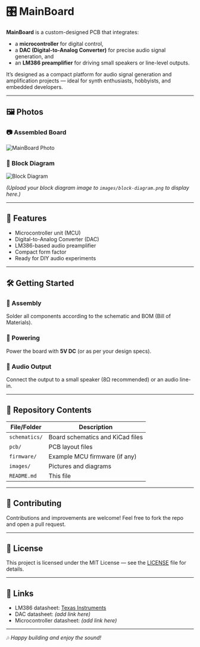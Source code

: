 # 🎛️ MainBoard

**MainBoard** is a custom-designed PCB that integrates:
- a **microcontroller** for digital control,
- a **DAC (Digital-to-Analog Converter)** for precise audio signal generation, and
- an **LM386 preamplifier** for driving small speakers or line-level outputs.

It’s designed as a compact platform for audio signal generation and amplification projects — ideal for synth enthusiasts, hobbyists, and embedded developers.

---

## 🖼️ Photos

### 📷 Assembled Board
![MainBoard Photo](images/20250710_150732.jpg)

### 🔷 Block Diagram
![Block Diagram](images/block-diagram.png)

*(Upload your block diagram image to `images/block-diagram.png` to display here.)*

---

## 🚀 Features

- Microcontroller unit (MCU)  
- Digital-to-Analog Converter (DAC)  
- LM386-based audio preamplifier  
- Compact form factor  
- Ready for DIY audio experiments

---

## 🛠️ Getting Started

### 🔧 Assembly
Solder all components according to the schematic and BOM (Bill of Materials).

### 🔌 Powering
Power the board with **5V DC** (or as per your design specs).

### 🎵 Audio Output
Connect the output to a small speaker (8Ω recommended) or an audio line-in.

---

## 📂 Repository Contents

| File/Folder  | Description                      |
|--------------|---------------------------------|
| `schematics/`| Board schematics and KiCad files|
| `pcb/`       | PCB layout files                |
| `firmware/`  | Example MCU firmware (if any)   |
| `images/`    | Pictures and diagrams           |
| `README.md`  | This file                      |

---

## 🤝 Contributing

Contributions and improvements are welcome! Feel free to fork the repo and open a pull request.

---

## 📜 License

This project is licensed under the MIT License — see the [LICENSE](LICENSE) file for details.

---

## 🔗 Links

- LM386 datasheet: [Texas Instruments](https://www.ti.com/lit/ds/symlink/lm386.pdf)  
- DAC datasheet: *(add link here)*  
- Microcontroller datasheet: *(add link here)*

---

🎶 *Happy building and enjoy the sound!*
